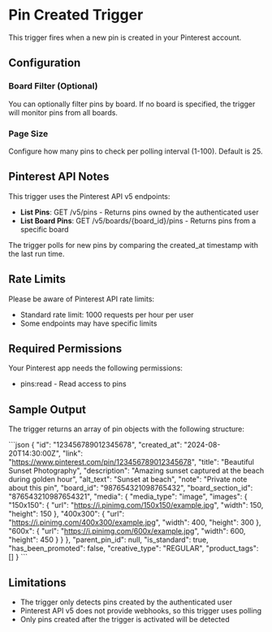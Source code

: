 # Pin Created Trigger

This trigger fires when a new pin is created in your Pinterest account.

## Configuration

### Board Filter (Optional)

You can optionally filter pins by board. If no board is specified, the trigger will monitor pins from all boards.

### Page Size

Configure how many pins to check per polling interval (1-100). Default is 25.

## Pinterest API Notes

This trigger uses the Pinterest API v5 endpoints:

- **List Pins**: GET /v5/pins - Returns pins owned by the authenticated user
- **List Board Pins**: GET /v5/boards/{board_id}/pins - Returns pins from a specific board

The trigger polls for new pins by comparing the created_at timestamp with the last run time.

## Rate Limits

Please be aware of Pinterest API rate limits:

- Standard rate limit: 1000 requests per hour per user
- Some endpoints may have specific limits

## Required Permissions

Your Pinterest app needs the following permissions:

- pins:read - Read access to pins

## Sample Output

The trigger returns an array of pin objects with the following structure:

\`\`\`json
{
"id": "123456789012345678",
"created_at": "2024-08-20T14:30:00Z",
"link": "https://www.pinterest.com/pin/123456789012345678",
"title": "Beautiful Sunset Photography",
"description": "Amazing sunset captured at the beach during golden hour",
"alt_text": "Sunset at beach",
"note": "Private note about this pin",
"board_id": "987654321098765432",
"board_section_id": "876543210987654321",
"media": {
"media_type": "image",
"images": {
"150x150": {
"url": "https://i.pinimg.com/150x150/example.jpg",
"width": 150,
"height": 150
},
"400x300": {
"url": "https://i.pinimg.com/400x300/example.jpg",
"width": 400,
"height": 300
},
"600x": {
"url": "https://i.pinimg.com/600x/example.jpg",
"width": 600,
"height": 450
}
}
},
"parent_pin_id": null,
"is_standard": true,
"has_been_promoted": false,
"creative_type": "REGULAR",
"product_tags": []
}
\`\`\`

## Limitations

- The trigger only detects pins created by the authenticated user
- Pinterest API v5 does not provide webhooks, so this trigger uses polling
- Only pins created after the trigger is activated will be detected
